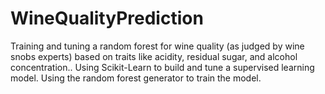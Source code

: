 # WineQualityPrediction
Training and tuning a random forest for wine quality (as judged by wine snobs experts) based on traits like acidity, residual sugar, and alcohol concentration.. Using Scikit-Learn to build and tune a supervised learning model.
Using the random forest generator to train the model. 
